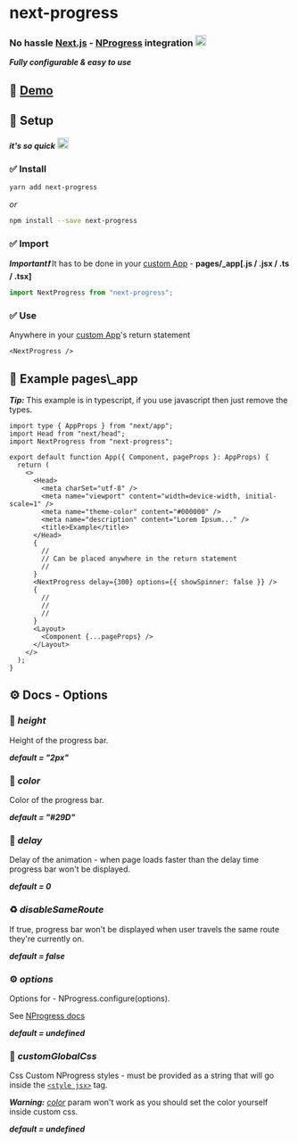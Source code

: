 # next-progress

### No hassle [Next.js](https://nextjs.org/) - [NProgress](https://ricostacruz.com/nprogress/) integration <img src="https://cultofthepartyparrot.com/parrots/hd/congapartyparrot.gif" width="20px" height="20px" />

**_Fully configurable & easy to use_**

## 🚀 [Demo](https://next-progress.beeinger.dev/)

## 🔌 Setup

**_it's so quick_** <img src="https://cultofthepartyparrot.com/parrots/hd/ultrafastparrot.gif" width="20px" height="20px" />

### **✅ Install**

```bash
yarn add next-progress
```

_or_

```bash
npm install --save next-progress
```

### **✅ Import**

**_Important❗️_** It has to be done in your [custom App](https://nextjs.org/docs/advanced-features/custom-app) - **pages/\_app\[.js / .jsx / .ts / .tsx\]**

```ts
import NextProgress from "next-progress";
```

### **✅ Use**

Anywhere in your [custom App](https://nextjs.org/docs/advanced-features/custom-app)'s return statement

```tsx
<NextProgress />
```

## 🌟 Example pages\\\_app

**_Tip:_** This example is in typescript, if you use javascript then just remove the types.

```tsx
import type { AppProps } from "next/app";
import Head from "next/head";
import NextProgress from "next-progress";

export default function App({ Component, pageProps }: AppProps) {
  return (
    <>
      <Head>
        <meta charSet="utf-8" />
        <meta name="viewport" content="width=device-width, initial-scale=1" />
        <meta name="theme-color" content="#000000" />
        <meta name="description" content="Lorem Ipsum..." />
        <title>Example</title>
      </Head>
      {
        //
        // Can be placed anywhere in the return statement
        //
      }
      <NextProgress delay={300} options={{ showSpinner: false }} />
      {
        //
        //
        //
      }
      <Layout>
        <Component {...pageProps} />
      </Layout>
    </>
  );
}
```

## ⚙️ Docs - Options

### 📐 **_height_**

Height of the progress bar.

**_default = "2px"_**

### 🌈 **_color_**

Color of the progress bar.

**_default = "#29D"_**

### 🐢 **_delay_**

Delay of the animation - when page loads faster than the delay time progress bar won't be displayed.

**_default = 0_**

### ♻️ **_disableSameRoute_**

If true, progress bar won't be displayed when user travels the same route they're currently on.

**_default = false_**

### ⚙️ **_options_**

Options for - NProgress.configure(options).

See [NProgress docs](https://www.npmjs.com/package/nprogress#configuration)

**_default = undefined_**

### 👠 **_customGlobalCss_**

Css Custom NProgress styles - must be provided as a string that will go inside the [`<style jsx>`](https://nextjs.org/blog/styling-next-with-styled-jsx#:~:text=simple%20as%20adding%20a-,%3Cstyle%20jsx%3E,-tag%20into%20an) tag.

**_Warning:_** [_color_](#-color) param won't work as you should set the color yourself inside custom css.

**_default = undefined_**

